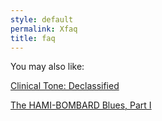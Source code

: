 ```yaml
---
style: default
permalink: Xfaq
title: faq
---
```

You may also like:

[Clinical Tone: Declassified](http://scp-wiki.net/clinical-tone-declassified)

[The HAMI-BOMBARD Blues, Part I](http://scp-wiki.net/hamibombard1)
